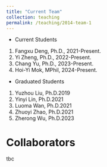 ```yaml
---
title: "Current Team"
collection: teaching
permalink: /teaching/2014-team-1
---
```

* Current Students 
 1. Fangxu Deng, Ph.D., 2021-Present.
 1. Yi Zheng, Ph.D., 2022-Present.
 1. Chang Yu, Ph.D., 2023-Present.
 1. Hoi-Yi Mok, MPhil, 2024-Present.
* Graduated Students
 1. Yuzhou Liu, Ph.D.2019
 1. Yinyi Lin, Ph.D.2021
 1. Luoma Wan, Ph.D.2021
 1. Zhuoyi Zhao, Ph.D.2021
 1. Zherong Wu, Ph.D.2023

Collaborators
======
tbc
